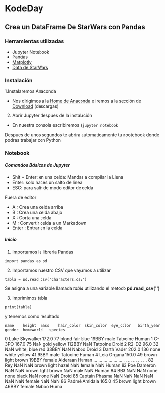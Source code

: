 # KodeDay
## Crea un DataFrame De StarWars con Pandas


### Herramientas utilizadas

* Jupyter Notebook
* Pandas
* [Matplotly](https://matplotlib.org/?fbclid=IwAR2_L-pd4Ycnjd4WZWuP8us9L4Z07844QQ9gjTHtHD7GskLTeCh-c-03hro)
* [Data de StarWars](https://www.kaggle.com/jsphyg/star-wars?fbclid=IwAR1EOOXpTGlZmdOQRZ5d9KApoldJO2O7eCGlF1dB2Qg6hMDU9qtHA2SMRDU)

### Instalación

1.Instalaremos Anaconda
* Nos dirigimos a la [Home de Anaconda](https://www.anaconda.com/) e iremos a la sección de [Download](https://www.anaconda.com/products/individual) (descargas)

2. Abrir Jupyter despues de la instalación
* En nuestra consola escribiremos
`$jupyter notebook`

Despues de unos segundos te abrira automaticamente tu nootebook donde podras trabajar con Python

### Notebook

##### Comandos  Básicos de Jupyter

* Shit + Enter: en una celda: Mandas a compilar la Liena
* Enter: solo haces un salto de linea
* ESC: para salir de modo editor de celda

Fuera de editor
* A : Crea una celda arriba
* B : Crea una celda abajo
* X : Corta una celda
* M : Convertir celda a un Markadown
* Enter : Entrar en la celda

##### Inicio

1. Importamos la libreria Pandas 

  ```
  import pandas as pd
  ```

2. Importamos nuestro CSV que vayamos a utilizar
  ```
  tabla = pd.read_csv('characters.csv')
  ```
  Se asigna a una variable llamada *tabla* utilizando el metodo **pd.read_csv('')**
  
3. Imprimimos tabla
```
print(tabla)
```
y tenemos como resultado

	name	height	mass	hair_color	skin_color	eye_color	birth_year	gender	homeworld	species
0	Luke Skywalker	172.0	77	blond	fair	blue	19BBY	male	Tatooine	Human
1	C-3PO	167.0	75	NaN	gold	yellow	112BBY	NaN	Tatooine	Droid
2	R2-D2	96.0	32	NaN	white, blue	red	33BBY	NaN	Naboo	Droid
3	Darth Vader	202.0	136	none	white	yellow	41.9BBY	male	Tatooine	Human
4	Leia Organa	150.0	49	brown	light	brown	19BBY	female	Alderaan	Human
...	...	...	...	...	...	...	...	...	...	...
82	Rey	NaN	NaN	brown	light	hazel	NaN	female	NaN	Human
83	Poe Dameron	NaN	NaN	brown	light	brown	NaN	male	NaN	Human
84	BB8	NaN	NaN	none	none	black	NaN	none	NaN	Droid
85	Captain Phasma	NaN	NaN	NaN	NaN	NaN	NaN	female	NaN	NaN
86	Padmé Amidala	165.0	45	brown	light	brown	46BBY	female	Naboo	Huma
